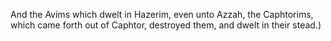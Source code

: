And the Avims which dwelt in Hazerim, even unto Azzah, the Caphtorims, which came forth out of Caphtor, destroyed them, and dwelt in their stead.)

